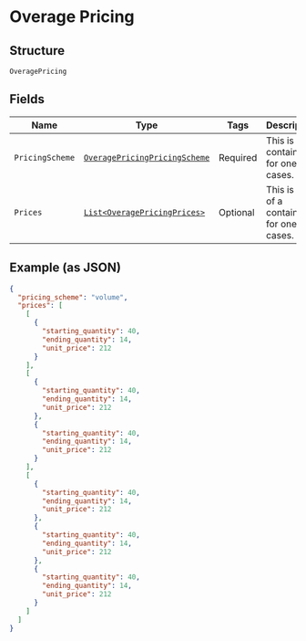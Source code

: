 
# Overage Pricing

## Structure

`OveragePricing`

## Fields

| Name | Type | Tags | Description | Getter | Setter |
|  --- | --- | --- | --- | --- | --- |
| `PricingScheme` | [`OveragePricingPricingScheme`](../../doc/models/containers/overage-pricing-pricing-scheme.md) | Required | This is a container for one-of cases. | OveragePricingPricingScheme getPricingScheme() | setPricingScheme(OveragePricingPricingScheme pricingScheme) |
| `Prices` | [`List<OveragePricingPrices>`](../../doc/models/containers/overage-pricing-prices.md) | Optional | This is List of a container for one-of cases. | List<OveragePricingPrices> getPrices() | setPrices(List<OveragePricingPrices> prices) |

## Example (as JSON)

```json
{
  "pricing_scheme": "volume",
  "prices": [
    [
      {
        "starting_quantity": 40,
        "ending_quantity": 14,
        "unit_price": 212
      }
    ],
    [
      {
        "starting_quantity": 40,
        "ending_quantity": 14,
        "unit_price": 212
      },
      {
        "starting_quantity": 40,
        "ending_quantity": 14,
        "unit_price": 212
      }
    ],
    [
      {
        "starting_quantity": 40,
        "ending_quantity": 14,
        "unit_price": 212
      },
      {
        "starting_quantity": 40,
        "ending_quantity": 14,
        "unit_price": 212
      },
      {
        "starting_quantity": 40,
        "ending_quantity": 14,
        "unit_price": 212
      }
    ]
  ]
}
```

